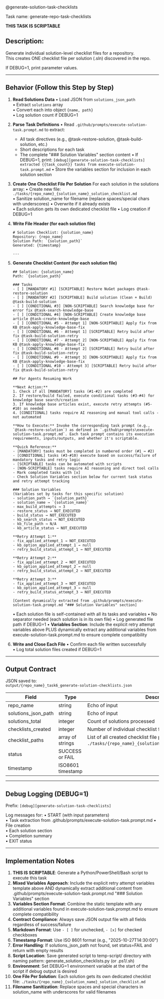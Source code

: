 @generate-solution-task-checklists

Task name: generate-repo-task-checklists

**THIS TASK IS SCRIPTABLE**

## Description:
Generate individual solution-level checklist files for a repository.  
This creates ONE checklist file per solution (.sln) discovered in the repo.

If DEBUG=1, print parameter values.

---

## Behavior (Follow this Step by Step)

1. **Read Solutions Data**
   • Load JSON from `solutions_json_path`  
   • Extract `solutions` array  
   • Convert each into object `{name, path}`  
   • Log solution count if DEBUG=1

2. **Parse Task Definitions**
   • Read `.github/prompts/execute-solution-task.prompt.md` to extract:
     - All task directives (e.g., @task-restore-solution, @task-build-solution, etc.)
     - Short descriptions for each task
     - The complete "### Solution Variables" section content
   • If DEBUG=1, print: `[debug][generate-solution-task-checklists] extracted {{task_count}} tasks from execute-solution-task.prompt.md`
   • Store the variables section for inclusion in each solution section

3. **Create One Checklist File Per Solution**
   For each solution in the solutions array:
   • Create new file: `./tasks/{repo_name}_{solution_name}_solution_checklist.md`  
   • Sanitize solution_name for filename (replace spaces/special chars with underscores)
   • Overwrite if it already exists  
   • Each solution gets its own dedicated checklist file
   • Log creation if DEBUG=1

4. **Write File Header (for each solution file)**
   ```
   # Solution Checklist: {solution_name}
   Repository: {repo_name}
   Solution Path: `{solution_path}`
   Generated: {timestamp}
   
   ---
   ```

5. **Generate Checklist Content (for each solution file)**
   ```
   ## Solution: {solution_name}
   Path: `{solution_path}`

   ### Tasks
   - [ ] [MANDATORY #1] [SCRIPTABLE] Restore NuGet packages @task-restore-solution
   - [ ] [MANDATORY #2] [SCRIPTABLE] Build solution (Clean + Build) @task-build-solution
   - [ ] [CONDITIONAL #3] [NON-SCRIPTABLE] Search knowledge base for error fix @task-search-knowledge-base
   - [ ] [CONDITIONAL #4] [NON-SCRIPTABLE] Create knowledge base article @task-create-knowledge-base
   - [ ] [CONDITIONAL #5 - Attempt 1] [NON-SCRIPTABLE] Apply fix from KB @task-apply-knowledge-base-fix
   - [ ] [CONDITIONAL #6 - Attempt 1] [SCRIPTABLE] Retry build after fix @task-build-solution-retry
   - [ ] [CONDITIONAL #7 - Attempt 2] [NON-SCRIPTABLE] Apply fix from KB @task-apply-knowledge-base-fix
   - [ ] [CONDITIONAL #8 - Attempt 2] [SCRIPTABLE] Retry build after fix @task-build-solution-retry
   - [ ] [CONDITIONAL #9 - Attempt 3] [NON-SCRIPTABLE] Apply fix from KB @task-apply-knowledge-base-fix
   - [ ] [CONDITIONAL #10 - Attempt 3] [SCRIPTABLE] Retry build after fix @task-build-solution-retry

   ## For Agents Resuming Work

   **Next Action:** 
   1. Check if all [MANDATORY] tasks (#1-#2) are completed
   2. If restore/build failed, execute conditional tasks (#3-#4) for knowledge base search/creation
   3. If knowledge base articles exist, execute retry attempts (#5-#10) as needed
   4. [CONDITIONAL] tasks require AI reasoning and manual tool calls - not automated

   **How to Execute:** Invoke the corresponding task prompt (e.g., `@task-restore-solution`) as defined in `.github\prompts\execute-solution-task.prompt.md`. Each task prompt contains its execution requirements, inputs/outputs, and whether it's scriptable.

   **Quick Reference:**
   - [MANDATORY] tasks must be completed in numbered order (#1 → #2)
   - [CONDITIONAL] tasks (#3-#10) execute based on success/failure of mandatory tasks and retry logic
   - [SCRIPTABLE] tasks can be automated with scripts
   - [NON-SCRIPTABLE] tasks require AI reasoning and direct tool calls
   - Mark completed tasks with [x]
   - Check Solution Variables section below for current task status and retry attempt tracking

   ### Solution Variables
   (Variables set by tasks for this specific solution)
   - solution_path → `{solution_path}`
   - solution_name → `{solution_name}`
   - max_build_attempts → 3
   - restore_status → NOT_EXECUTED
   - build_status → NOT_EXECUTED
   - kb_search_status → NOT_EXECUTED
   - kb_file_path → N/A
   - kb_article_status → NOT_EXECUTED
   
   **Retry Attempt 1:**
   - fix_applied_attempt_1 → NOT_EXECUTED
   - kb_option_applied_attempt_1 → null
   - retry_build_status_attempt_1 → NOT_EXECUTED
   
   **Retry Attempt 2:**
   - fix_applied_attempt_2 → NOT_EXECUTED
   - kb_option_applied_attempt_2 → null
   - retry_build_status_attempt_2 → NOT_EXECUTED
   
   **Retry Attempt 3:**
   - fix_applied_attempt_3 → NOT_EXECUTED
   - kb_option_applied_attempt_3 → null
   - retry_build_status_attempt_3 → NOT_EXECUTED

   [Content dynamically extracted from .github/prompts/execute-solution-task.prompt.md "### Solution Variables" section]
   ```
   • Each solution file is self-contained with all its tasks and variables
   • No separator needed (each solution is in its own file)
   • Log generated file path if DEBUG=1
   • **Variables Section**: Include the explicit retry attempt variables above PLUS dynamically extract any additional variables from execute-solution-task.prompt.md to ensure complete compatibility

6. **Write and Close Each File**
   • Confirm each file written successfully  
   • Log total solution files created if DEBUG=1

---

## Output Contract
JSON saved to:  
`output/{repo_name}_task6_generate-solution-checklists.json`

| Field | Type | Description |
|-------|------|-------------|
| repo_name | string | Echo of input |
| solutions_json_path | string | Echo of input |
| solutions_total | integer | Count of solutions processed |
| checklists_created | integer | Number of individual checklist files created successfully |
| checklist_paths | array of strings | List of all created checklist file paths (e.g., `./tasks/{repo_name}_{solution_name}_solution_checklist.md`) |
| status | SUCCESS or FAIL |
| timestamp | ISO8601 timestamp |

---

## Debug Logging (DEBUG=1)
Prefix: `[debug][generate-solution-task-checklists]`

Log messages for:
• START (with input parameters)  
• Task extraction from .github/prompts/execute-solution-task.prompt.md
• File creation  
• Each solution section  
• Completion summary  
• EXIT status

---

## Implementation Notes
1. **THIS IS SCRIPTABLE**: Generate a Python/PowerShell/Bash script to execute this task
2. **Mixed Variables Approach**: Include the explicit retry attempt variables template above AND dynamically extract additional content from .github/prompts/execute-solution-task.prompt.md "### Solution Variables" section
3. **Variables Section Format**: Combine the static template with any additional variables found in execute-solution-task.prompt.md to ensure complete compatibility
4. **Contract Compliance**: Always save JSON output file with all fields regardless of success/failure
5. **Markdown Format**: Use `- [ ]` for unchecked, `- [x]` for checked checkboxes
6. **Timestamp Format**: Use ISO 8601 format (e.g., "2025-10-27T14:30:00")
7. **Error Handling**: If solutions_json_path not found, set status=FAIL and return with empty results
8. **Script Location**: Save generated script to temp-script/ directory with naming pattern: generate_solution_checklists.py (or .ps1/.sh)
9. **Environment**: Set DEBUG=1 environment variable at the start of the script if debug output is desired
10. **One File Per Solution**: Each solution gets its own dedicated checklist file: `./tasks/{repo_name}_{solution_name}_solution_checklist.md`
11. **Filename Sanitization**: Replace spaces and special characters in solution_name with underscores for valid filenames

````